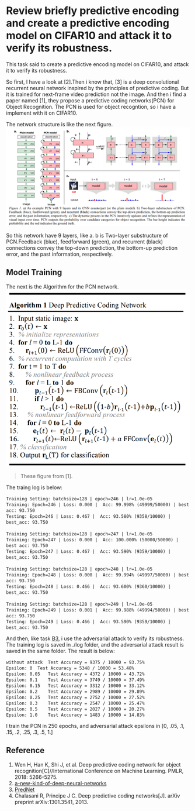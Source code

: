 # Review briefly predictive encoding and create a predictive encoding model on CIFAR10 and attack it to verify its robustness.
This task said to create a predictive encoding model on CIFAR10, and attack it to verify its robustness. 

So first, I have a look at [2].Then i know that, [3] is a deep convolutional recurrent neural network inspired by the principles of predictive coding.
But it is trained for next-frame video prediction not the image. 
And then i find a paper named [1], they propose a predictive coding networks(PCN) for Object Recognition.
The PCN is used for object recogntion, so i have a implement with it on CIFAR10.

The network structure is like the next figure. 
![PCN_structure](img/PCN_structure.png)


So this network have 9 layers, like a.
b is Two-layer substructure of PCN.Feedback (blue), feedforward (green), and recurrent (black) connections convey the top-down prediction, the bottom-up prediction error, and the past information, respectively.

## Model Training 

The next is the Algorithm for the PCN network.
![Algorithm](img/algorithm.png)

> These figure from [1].

The traing log is below:
```
Training Setting: batchsize=128 | epoch=246 | lr=1.0e-05 
Training: Epoch=246 | Loss: 0.000 |  Acc: 99.998% (49999/50000) | best acc: 93.750
Testing: Epoch=246 | Loss: 0.467 |  Acc: 93.580% (9358/10000) | best_acc: 93.750

Training Setting: batchsize=128 | epoch=247 | lr=1.0e-05 
Training: Epoch=247 | Loss: 0.000 |  Acc: 100.000% (50000/50000) | best acc: 93.750
Testing: Epoch=247 | Loss: 0.467 |  Acc: 93.590% (9359/10000) | best_acc: 93.750

Training Setting: batchsize=128 | epoch=248 | lr=1.0e-05 
Training: Epoch=248 | Loss: 0.000 |  Acc: 99.994% (49997/50000) | best acc: 93.750
Testing: Epoch=248 | Loss: 0.466 |  Acc: 93.600% (9360/10000) | best_acc: 93.750

Training Setting: batchsize=128 | epoch=249 | lr=1.0e-05 
Training: Epoch=249 | Loss: 0.001 |  Acc: 99.988% (49994/50000) | best acc: 93.750
Testing: Epoch=249 | Loss: 0.466 |  Acc: 93.590% (9359/10000) | best_acc: 93.750

```
And then, like task [B3](../../Basic_Tasks/B3_modify_dataset/adversarial_attack.py), i use the adversarial attack to verify its robustness. 
The training log is saved in ./log folder, and the adversarial attack result is saved in the same folder. 
The result is below:
```
without attack	Test Accuracy = 9375 / 10000 = 93.75%
Epsilon: 0	Test Accuracy = 5348 / 10000 = 53.48%
Epsilon: 0.05	Test Accuracy = 4372 / 10000 = 43.72%
Epsilon: 0.1	Test Accuracy = 3749 / 10000 = 37.49%
Epsilon: 0.15	Test Accuracy = 3312 / 10000 = 33.12%
Epsilon: 0.2	Test Accuracy = 2989 / 10000 = 29.89%
Epsilon: 0.25	Test Accuracy = 2752 / 10000 = 27.52%
Epsilon: 0.3	Test Accuracy = 2547 / 10000 = 25.47%
Epsilon: 0.5	Test Accuracy = 2027 / 10000 = 20.27%
Epsilon: 1.0	Test Accuracy = 1483 / 10000 = 14.83%

```

I train the PCN in 250 epochs, and adversarial attack epsilons in [0, .05, .1, .15, .2, .25, .3, .5, 1.]

## Reference 
1. Wen H, Han K, Shi J, et al. Deep predictive coding network for object recognition[C]//International Conference on Machine Learning. PMLR, 2018: 5266-5275.
2. [a-new-kind-of-deep-neural-networks](https://towardsdatascience.com/a-new-kind-of-deep-neural-networks-749bcde19108)
3. [PredNet](https://coxlab.github.io/prednet/)
4. Chalasani R, Principe J C. Deep predictive coding networks[J]. arXiv preprint arXiv:1301.3541, 2013.